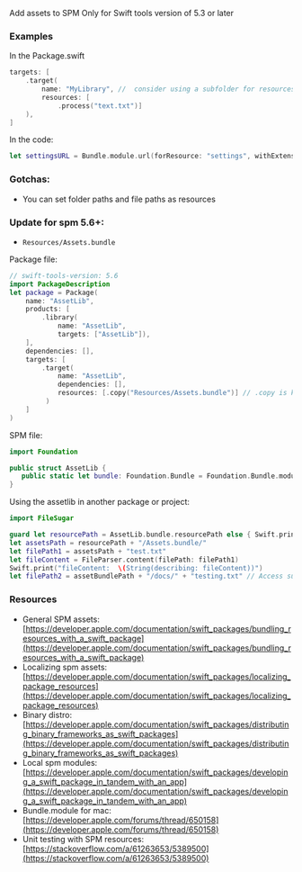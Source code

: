 Add assets to SPM<!--more--> Only for Swift tools version of 5.3 or later

### Examples
In the Package.swift
```swift
targets: [
    .target(
        name: "MyLibrary", //  consider using a subfolder for resources to distinguish them from source files,  For example, put all resource files into a directory named Resources, resulting in all of your resource files residing at Sources/MyLibrary/Resources.
        resources: [
            .process("text.txt")]
    ),
]
```
In the code:
```swift
let settingsURL = Bundle.module.url(forResource: "settings", withExtension: "plist")
```

### Gotchas:
- You can set folder paths and file paths as resources

### Update for spm 5.6+:

- `Resources/Assets.bundle`

Package file:
```swift
// swift-tools-version: 5.6
import PackageDescription
let package = Package(
    name: "AssetLib",
    products: [
        .library(
            name: "AssetLib",
            targets: ["AssetLib"]),
    ],
    dependencies: [],
    targets: [
        .target(
            name: "AssetLib",
            dependencies: [],
            resources: [.copy("Resources/Assets.bundle")] // .copy is key to retaining directory structure
         )
    ]
)
```

SPM file:
```swift
import Foundation

public struct AssetLib {
   public static let bundle: Foundation.Bundle = Foundation.Bundle.module // important for accessing the resource from external packages etc
}
```

Using the assetlib in another package or project:
```swift
import FileSugar

guard let resourcePath = AssetLib.bundle.resourcePath else { Swift.print("no resource path"); fatalError() }
let assetsPath = resourcePath + "/Assets.bundle/"
let filePath1 = assetsPath + "test.txt"
let fileContent = FileParser.content(filePath: filePath1)
Swift.print("fileContent:  \(String(describing: fileContent))")
let filePath2 = assetBundlePath + "/docs/" + "testing.txt" // Access subfolders
```

### Resources
- General SPM assets: [https://developer.apple.com/documentation/swift_packages/bundling_resources_with_a_swift_package](https://developer.apple.com/documentation/swift_packages/bundling_resources_with_a_swift_package)
- Localizing spm assets: [https://developer.apple.com/documentation/swift_packages/localizing_package_resources](https://developer.apple.com/documentation/swift_packages/localizing_package_resources)
- Binary distro: [https://developer.apple.com/documentation/swift_packages/distributing_binary_frameworks_as_swift_packages](https://developer.apple.com/documentation/swift_packages/distributing_binary_frameworks_as_swift_packages)
- Local spm modules: [https://developer.apple.com/documentation/swift_packages/developing_a_swift_package_in_tandem_with_an_app](https://developer.apple.com/documentation/swift_packages/developing_a_swift_package_in_tandem_with_an_app)
- Bundle.module for mac: [https://developer.apple.com/forums/thread/650158](https://developer.apple.com/forums/thread/650158)
- Unit testing with SPM resources: [https://stackoverflow.com/a/61263653/5389500](https://stackoverflow.com/a/61263653/5389500)